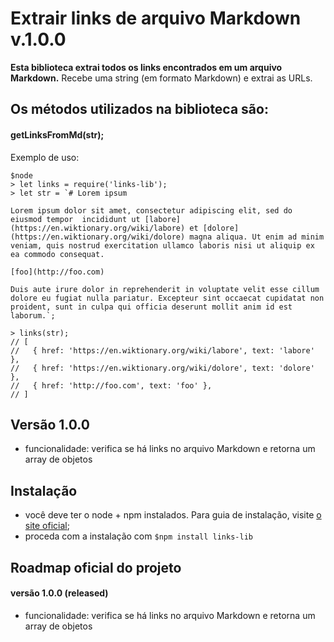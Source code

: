 # Extrair links de arquivo Markdown  v.1.0.0

**Esta biblioteca extrai todos os links encontrados em um arquivo Markdown.**
Recebe uma string (em formato Markdown) e extrai as URLs.


## Os métodos utilizados na biblioteca são:

#### **getLinksFromMd(str);**


Exemplo de uso:

```
$node
> let links = require('links-lib');
> let str = `# Lorem ipsum

Lorem ipsum dolor sit amet, consectetur adipiscing elit, sed do eiusmod tempor  incididunt ut [labore](https://en.wiktionary.org/wiki/labore) et [dolore](https://en.wiktionary.org/wiki/dolore) magna aliqua. Ut enim ad minim veniam, quis nostrud exercitation ullamco laboris nisi ut aliquip ex ea commodo consequat.

[foo](http://foo.com)

Duis aute irure dolor in reprehenderit in voluptate velit esse cillum dolore eu fugiat nulla pariatur. Excepteur sint occaecat cupidatat non proident, sunt in culpa qui officia deserunt mollit anim id est laborum.`;

> links(str); 
// [
//   { href: 'https://en.wiktionary.org/wiki/labore', text: 'labore' },
//   { href: 'https://en.wiktionary.org/wiki/dolore', text: 'dolore' },
//   { href: 'http://foo.com', text: 'foo' },
// ]
```


## Versão 1.0.0

- funcionalidade: verifica se há links no arquivo Markdown e retorna um array de objetos  

## Instalação

- você deve ter o node + npm instalados. Para guia de instalação, visite [o site oficial](https://www.npmjs.com/get-npm);
- proceda com a instalação com `$npm install links-lib`


## Roadmap oficial do projeto

<!-- #### versão 2.0.0 (sem previsão)
-  -->

#### versão 1.0.0 (released)
- funcionalidade: verifica se há links no arquivo Markdown e retorna um array de objetos